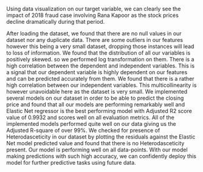 Using data visualization on our target variable, we can clearly see the impact of 2018 fraud case involving Rana Kapoor as the stock prices decline dramatically during that period.

After loading the dataset, we found that there are no null values in our dataset nor any duplicate data. There are some outliers in our features however this being a very small dataset, dropping those instances will lead to loss of information. We found that the distribution of all our variables is positively skewed. so we performed log transformation on them. There is a high correlation between the dependent and independent variables. This is a signal that our dependent variable is highly dependent on our features and can be predicted accurately from them. We found that there is a rather high correlation between our independent variables. This multicollinearity is however unavoidable here as the dataset is very small. We implemented several models on our dataset in order to be able to predict the closing price and found that all our models are performing remarkably well and Elastic Net regressor is the best performing model with Adjusted R2 score value of 0.9932 and scores well on all evaluation metrics. All of the implemented models performed quite well on our data giving us the Adjusted R-square of over 99%. We checked for presence of Heterodasceticity in our dataset by plotting the residuals against the Elastic Net model predicted value and found that there is no Heterodasceticity present. Our model is performing well on all data-points. With our model making predictions with such high accuracy, we can confidently deploy this model for further predictive tasks using future data.
